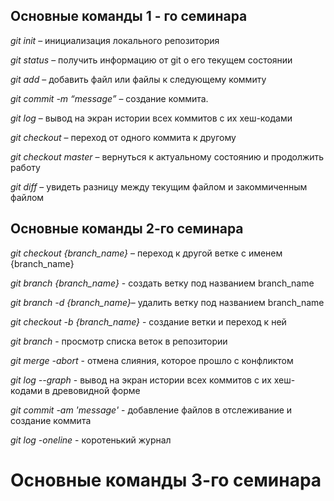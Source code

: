 ## Основные команды 1 - го семинара 

*git init*  – инициализация локального репозитория

*git status* – получить информацию от git о его текущем состоянии 

*git add*  – добавить файл или файлы к следующему коммиту

*git commit -m “message”*  – создание коммита.

*git log*  – вывод на экран истории всех коммитов с их хеш-кодами

*git checkout*  – переход от одного коммита к другому

*git checkout master*  – вернуться к актуальному состоянию и продолжить работу

*git diff* – увидеть разницу между текущим файлом и закоммиченным файлом

## Основные команды 2-го семинара 

*git checkout {branch_name}* – переход к другой ветке с именем {branch_name}


*git branch {branch_name}* - создать ветку под названием branch_name


*git branch -d {branch_name}*– удалить ветку под названием branch_name

*git checkout -b {branch_name}* - создание ветки и переход к ней 

*git branch* - просмотр списка веток в репозитории

*git merge -abort* - отмена слияния, которое прошло с конфликтом 

*git log --graph* - вывод на экран истории всех коммитов с их хеш-кодами в древовидной форме 

*git commit -am 'message'* - добавление файлов в отслеживание и создание коммита 

*git log -oneline* - коротенький журнал 


# Основные команды 3-го семинара 

